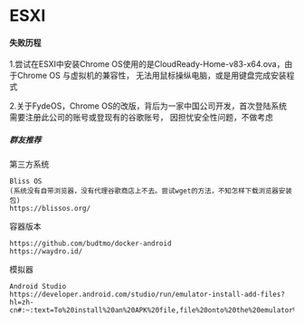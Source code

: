 # ESXI

#### 失败历程

1.尝试在ESXI中安装Chrome OS使用的是CloudReady-Home-v83-x64.ova，由于Chrome OS 与虚拟机的兼容性，
无法用鼠标操纵电脑，或是用键盘完成安装程式

2.关于FydeOS，Chrome OS的改版，背后为一家中国公司开发，首次登陆系统需要注册此公司的账号或登现有的谷歌账号，
因担忧安全性问题，不做考虑


##### 群友推荐

第三方系统
```
Bliss OS
(系统没有自带浏览器，没有代理谷歌商店上不去。尝试wget的方法，不知怎样下载浏览器安装包)
https://blissos.org/
```
容器版本
```
https://github.com/budtmo/docker-android
https://waydro.id/
```

模拟器
```
Android Studio
https://developer.android.com/studio/run/emulator-install-add-files?hl=zh-cn#:~:text=To%20install%20an%20APK%20file,file%20onto%20the%20emulator%20screen
```















